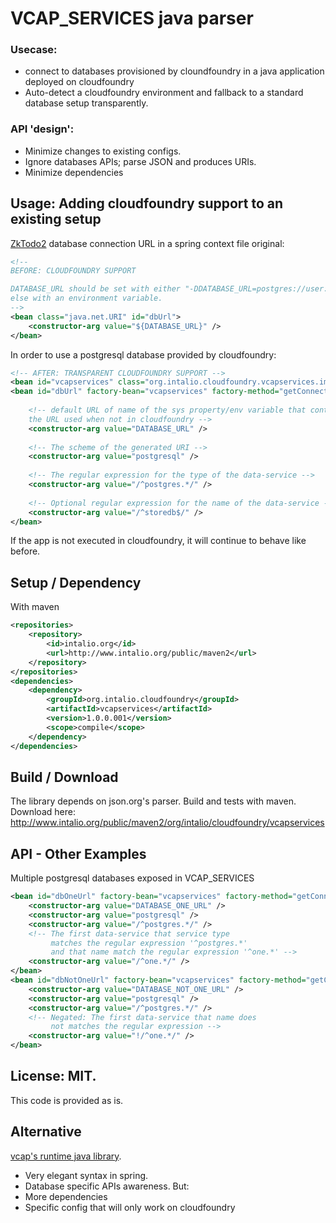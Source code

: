 VCAP_SERVICES java parser
=========================

### Usecase:

* connect to databases provisioned by cloundfoundry in a java application deployed on cloudfoundry
* Auto-detect a cloudfoundry environment and fallback to a standard database setup transparently.

### API 'design':

* Minimize changes to existing configs.
* Ignore databases APIs; parse JSON and produces URIs.
* Minimize dependencies

## Usage: Adding cloudfoundry support to an existing setup

[ZkTodo2](https://github.com/simbo1905/ZkToDo2) database connection URL in a
spring context file original:
```xml
<!--
BEFORE: CLOUDFOUNDRY SUPPORT

DATABASE_URL should be set with either "-DDATABASE_URL=postgres://user:password@hostname/dbname"
else with an environment variable. 
-->
<bean class="java.net.URI" id="dbUrl">
	<constructor-arg value="${DATABASE_URL}" />
</bean>
```

In order to use a postgresql database provided by cloudfoundry:
```xml
<!-- AFTER: TRANSPARENT CLOUDFOUNDRY SUPPORT -->
<bean id="vcapservices" class="org.intalio.cloudfoundry.vcapservices.impl.VCapServices"/>
<bean id="dbUrl" factory-bean="vcapservices" factory-method="getConnectionAsURI">
    
    <!-- default URL of name of the sys property/env variable that contains
    the URL used when not in cloudfoundry -->
	<constructor-arg value="DATABASE_URL" />
	
	<!-- The scheme of the generated URI -->
	<constructor-arg value="postgresql" />
	
	<!-- The regular expression for the type of the data-service -->
	<constructor-arg value="/^postgres.*/" />
	
	<!-- Optional regular expression for the name of the data-service -->
	<constructor-arg value="/^storedb$/" />
</bean>
```
If the app is not executed in cloudfoundry, it will continue to behave like before.

## Setup / Dependency

With maven
```xml
<repositories>
	<repository>
	    <id>intalio.org</id>
	    <url>http://www.intalio.org/public/maven2</url>
	</repository>
</repositories>
<dependencies>
	<dependency>
		<groupId>org.intalio.cloudfoundry</groupId>
		<artifactId>vcapservices</artifactId>
		<version>1.0.0.001</version>
		<scope>compile</scope>
	</dependency>
</dependencies>
```

## Build / Download

The library depends on json.org's parser.
Build and tests with maven.
Download here: http://www.intalio.org/public/maven2/org/intalio/cloudfoundry/vcapservices

## API - Other Examples
Multiple postgresql databases exposed in VCAP_SERVICES

```xml
<bean id="dbOneUrl" factory-bean="vcapservices" factory-method="getConnectionAsURI">
	<constructor-arg value="DATABASE_ONE_URL" />
	<constructor-arg value="postgresql" />
	<constructor-arg value="/^postgres.*/" />
    <!-- The first data-service that service type 
         matches the regular expression '^postgres.*'
         and that name match the regular expression '^one.*' -->
	<constructor-arg value="/^one.*/" />
</bean>
<bean id="dbNotOneUrl" factory-bean="vcapservices" factory-method="getConnectionAsURI">
	<constructor-arg value="DATABASE_NOT_ONE_URL" />
	<constructor-arg value="postgresql" />
	<constructor-arg value="/^postgres.*/" />
	<!-- Negated: The first data-service that name does 
	     not matches the regular expression -->
	<constructor-arg value="!/^one.*/" />
</bean>
```

## License: MIT.

This code is provided as is.

## Alternative

[vcap's runtime java library](https://github.com/cloudfoundry/vcap-java/tree/master/cloudfoundry-runtime).
* Very elegant syntax in spring.
* Database specific APIs awareness.
But:
* More dependencies
* Specific config that will only work on cloudfoundry
